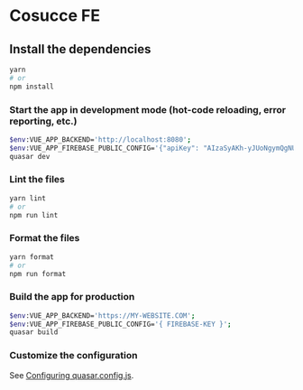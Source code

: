 # Cosucce FE

## Install the dependencies

```bash
yarn
# or
npm install
```

### Start the app in development mode (hot-code reloading, error reporting, etc.)

```bash
$env:VUE_APP_BACKEND='http://localhost:8080';
$env:VUE_APP_FIREBASE_PUBLIC_CONFIG='{"apiKey": "AIzaSyAKh-yJUoNgymQgNUaBsnc3nGjB32GXALc", "authDomain": "budget-auth-71712.firebaseapp.com", "projectId": "budget-auth-71712", "storageBucket": "budget-auth-71712.appspot.com", "messagingSenderId": "970347276867", "appId": "1:970347276867:web:cffb4155a0ab7d7d9042f6"}';
quasar dev
```

### Lint the files

```bash
yarn lint
# or
npm run lint
```

### Format the files

```bash
yarn format
# or
npm run format
```

### Build the app for production

```bash
$env:VUE_APP_BACKEND='https://MY-WEBSITE.COM';
$env:VUE_APP_FIREBASE_PUBLIC_CONFIG='{ FIREBASE-KEY }';
quasar build
```

### Customize the configuration

See [Configuring quasar.config.js](https://v2.quasar.dev/quasar-cli-vite/quasar-config-js).
